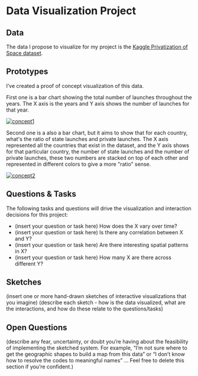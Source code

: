 # Data Visualization Project

## Data

The data I propose to visualize for my project is the [Kaggle Privatization of Space dataset](https://www.kaggle.com/davidroberts13/one-small-step-for-data).

## Prototypes

I’ve created a proof of concept visualization of this data. 

First one is a bar chart showing the total number of launches throughout the years. The X axis is the years and Y axis shows the number of launches for that year.

[![concept1](<img width="1103" alt="Screen Shot 2020-09-26 at 18 00 29" src="https://user-images.githubusercontent.com/63271980/94351007-4fa47c80-0022-11eb-8c81-db530b72dac8.png">
)](https://vizhub.com/TaylorW43/44baed18d77248a5b7be970eab5c8bda)

Second one is a also a bar chart, but it aims to show that for each country, what's the ratio of state launches and private launches. The X axis represented all the countries that exist in the dataset, and the Y axis shows for that particular country, the number of state launches and the number of private launches, these two numbers are stacked on top of each other and represented in different colors to give a more "ratio" sense.

[![concept2](<img width="1103" alt="Screen Shot 2020-09-26 at 18 00 29" src="https://user-images.githubusercontent.com/63271980/94351007-4fa47c80-0022-11eb-8c81-db530b72dac8.png">
)](https://vizhub.com/TaylorW43/bdcb44f70d6a4500b3f65054adeecbd0)



## Questions & Tasks

The following tasks and questions will drive the visualization and interaction decisions for this project:

 * (insert your question or task here) How does the X vary over time?
 * (insert your question or task here) Is there any correlation between X and Y?
 * (insert your question or task here) Are there interesting spatial patterns in X?
 * (insert your question or task here) How many X are there across different Y?

## Sketches

(insert one or more hand-drawn sketches of interactive visualizations that you imagine)
(describe each sketch - how is the data visualized, what are the interactions, and how do these relate to the questions/tasks)

## Open Questions

(describe any fear, uncertainty, or doubt you’re having about the feasibility of implementing the sketched system. For example, “I’m not sure where to get the geographic shapes to build a map from this data” or “I don’t know how to resolve the codes to meaningful names” … Feel free to delete this section if you’re confident.)

